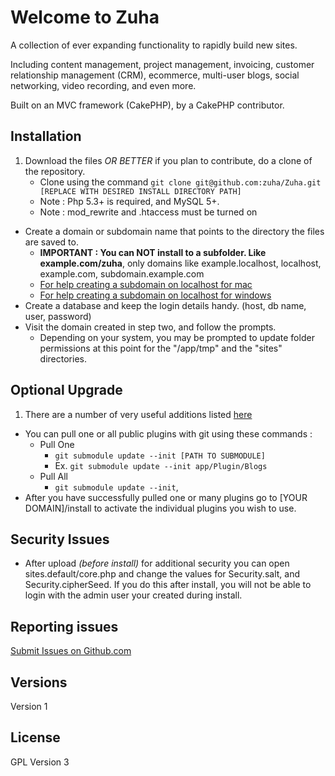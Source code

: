 # Welcome to Zuha

A collection of ever expanding functionality to rapidly build new sites.

Including content management, project management, invoicing, customer relationship management (CRM), ecommerce, multi-user blogs, social networking, video recording, and even more.

Built on an MVC framework (CakePHP), by a CakePHP contributor.


## Installation

1. Download the files *OR BETTER* if you plan to contribute, do a clone of the repository.
    * Clone using the command `git clone git@github.com:zuha/Zuha.git [REPLACE WITH DESIRED INSTALL DIRECTORY PATH]`
    * Note : Php 5.3+ is required, and MySQL 5+. 
    * Note : mod_rewrite and .htaccess must be turned on
+ Create a domain or subdomain name that points to the directory the files are saved to. 
    * **IMPORTANT : You can NOT install to a subfolder.  Like example.com/zuha**, only domains like example.localhost, localhost, example.com, subdomain.example.com
    * [For help creating a subdomain on localhost for mac](http://decoding.wordpress.com/2009/04/06/how-to-edit-the-hosts-file-in-mac-os-x-leopard/)
    * [For help creating a subdomain on localhost for windows](http://digitalpbk.blogspot.com/2007/01/making-subdomains-on-localhost.html)
+ Create a database and keep the login details handy. (host, db name, user, password)
+ Visit the domain created in step two, and follow the prompts. 
    * Depending on your system, you may be prompted to update folder permissions at this point for the "/app/tmp" and the "sites" directories.

## Optional Upgrade

1. There are a number of very useful additions listed [here](https://github.com/zuha/Zuha/wiki/Plugin-List)
+ You can pull one or all public plugins with git using these commands : 
    * Pull One
        * `git submodule update --init [PATH TO SUBMODULE]`
        * Ex. `git submodule update --init app/Plugin/Blogs`
    * Pull All
        * `git submodule update --init`, 
+ After you have successfully pulled one or many plugins go to [YOUR DOMAIN]/install to activate the individual plugins you wish to use.

## Security Issues

* After upload *(before install)* for additional security you can open sites.default/core.php and change the values for Security.salt, and Security.cipherSeed.  If you do this after install, you will not be able to login with the admin user your created during install.

## Reporting issues

[Submit Issues on Github.com](https://github.com/zuha/zuha/issues) 

## Versions

Version 1

## License

GPL Version 3
